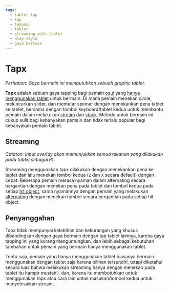 ```yaml
---
tags:
  - tablet tap
  - tap
  - tekanan
  - tablet
  - streaming with tablet
  - play style
  - gaya bermain
---
```


# Tapx

*Perhatian: Gaya bermain ini membutuhkan sebuah graphic tablet.*

**Tapx** adalah sebuah gaya tapping bagi pemain [osu!](/wiki/Game_mode/osu!) yang [hanya menggunakan tablet](/wiki/Play_style#tablet-only) untuk bermain. Di mana pemain menekan circle, meluncurkan slider, dan memutar spinner dengan menekankan pena tablet ke tablet, bersama dengan tombol keyboard/tablet kedua untuk membantu pemain dalam melakukan [stream](/wiki/Beatmap/Pattern/Stream) dan [stack](/wiki/Mapping_Techniques/Stack). Metode untuk bermain ini cukup sulit bagi kebanyakan pemain dan tidak terlalu popular bagi kebanyakan pemain tablet.

## Streaming

*Catatan: Input overlay akan memunjukkan semua tekanan yang dilakukan pada tablet sebagai `M1`.*

Streaming menggunakan tapx dilakukan dengan menekankan pena ke tablet dan lalu menekan tombol kedua (`Z` dan `X` secara default) dengan cepat. Beberapa pemain merasa nyaman dalam alternating secara bergantian dengan menekan pena pada tablet dan tombol kedua pada setiap [hit object](/wiki/Hit_object), sama nyamannya dengan pemain yang melakukan [alternating](/wiki/Play_style/Alternating) dengan menekan tombol secara bergantian pada setiap hit object.

## Penyanggahan

Tapx tidak mempunyai kelebihan dan kekurangan yang khusus dibandingkan dengan gaya bermain dengan tap tablet lainnya, karena gaya tapping ini yang kurang menguntungkan, dan lebih sebagai kebutuhan tambahan untuk pemain yang bermain hanya menggunakan tablet.

Tentu saja, pemain yang hanya menggunakan tablet biasanya bermain menggunakan dengan tablet saja karena pilihan tersendiri, tetapi diketahui secara luas bahwa melakukan streaming hanya dengan menekan pada tablet itu hampir mustahil, dan, karena itu membutuhkan untuk menggunakan tapx atau cara lain untuk masukan/tombol kedua untuk menyelesaikan stream.
